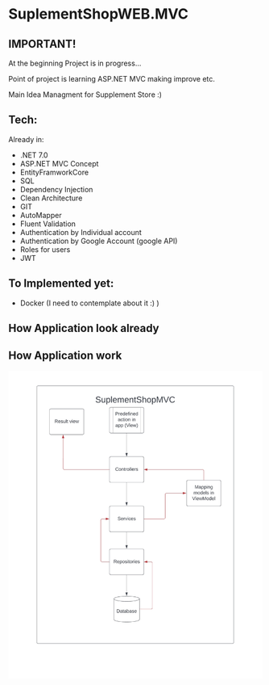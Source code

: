 # SuplementShopWEB.MVC

## IMPORTANT!
At the beginning 
Project is in progress...

Point of project is learning ASP.NET MVC making improve etc. 


Main Idea 
Managment for Supplement Store :) 

## Tech:
Already in: 
- .NET 7.0 
- ASP.NET MVC Concept 
- EntityFramworkCore
- SQL 
- Dependency Injection
- Clean Architecture
- GIT
- AutoMapper
- Fluent Validation
- Authentication by Individual account
- Authentication by Google Account (google API)
- Roles for users
- JWT
  
## To Implemented yet: 
- Docker (I need to contemplate about it :) )

## How Application look already

## How Application work 
![Work](IMG-0307.jpg)


